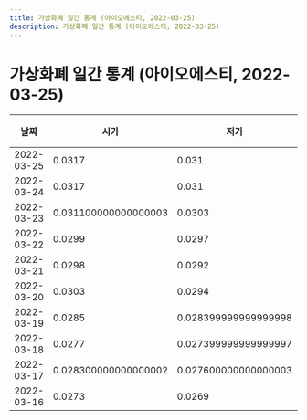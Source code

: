 ```yaml
---
title: 가상화폐 일간 통계 (아이오에스티, 2022-03-25)
description: 가상화폐 일간 통계 (아이오에스티, 2022-03-25)
---
```


가상화폐 일간 통계 (아이오에스티, 2022-03-25)
===

|날짜|시가|저가|고가|종가|비고|
|--|--|--|--|--|--|
|2022-03-25|0.0317|0.031|0.033100000000000004|0.0318|    |
|2022-03-24|0.0317|0.031|0.032|0.0318|    |
|2022-03-23|0.031100000000000003|0.0303|0.032|0.0318|    |
|2022-03-22|0.0299|0.0297|0.0318|0.031|    |
|2022-03-21|0.0298|0.0292|0.030100000000000002|0.0299|    |
|2022-03-20|0.0303|0.0294|0.030899999999999997|0.0298|    |
|2022-03-19|0.0285|0.028399999999999998|0.030899999999999997|0.0303|    |
|2022-03-18|0.0277|0.027399999999999997|0.0288|0.0285|    |
|2022-03-17|0.028300000000000002|0.027600000000000003|0.028399999999999998|0.027899999999999998|    |
|2022-03-16|0.0273|0.0269|0.028300000000000002|0.0282|    |
